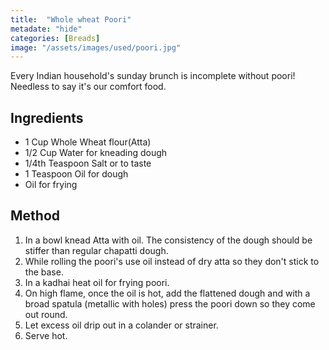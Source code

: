 ```yaml
---
title:  "Whole wheat Poori"
metadate: "hide"
categories: [Breads]
image: "/assets/images/used/poori.jpg"
---
```


Every Indian household's sunday brunch is incomplete without poori! Needless to say it's our comfort food. 

## Ingredients

- 1 Cup Whole Wheat flour(Atta)
- 1/2 Cup Water for kneading dough
- 1/4th Teaspoon Salt or to taste
- 1 Teaspoon Oil for dough
- Oil for frying

## Method

1. In a bowl knead Atta with oil. The consistency of the dough should be stiffer than regular chapatti dough. 
2. While rolling the poori's use oil instead of dry atta so they don't stick to the base. 
3. In a kadhai heat oil for frying poori.
4. On high flame, once the oil is hot, add the flattened dough and with a broad spatula (metallic with holes) press the poori down so they come out round.
5. Let excess oil drip out in a colander or strainer.
6. Serve hot. 
